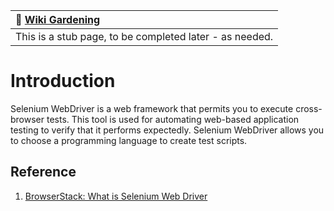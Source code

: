 | :seedling: **[Wiki Gardening](/Tech-Ref/Wiki/Wiki-Gardening)** |
|:-|
| This is a stub page, to be completed later - as needed. |

# Introduction
Selenium WebDriver is a web framework that permits you to execute cross-browser tests. This tool is used for automating web-based application testing to verify that it performs expectedly. Selenium WebDriver allows you to choose a programming language to create test scripts.

## Reference
1. [BrowserStack: What is Selenium Web Driver](https://www.browserstack.com/guide/selenium-webdriver-tutorial#:~:text=in%20Selenium%204%3F-,What%20is%20Selenium%20WebDriver%3F,language%20to%20create%20test%20scripts.)